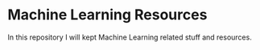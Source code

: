 # Machine Learning Resources

In this repository I will kept Machine Learning related stuff and resources.
